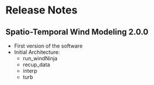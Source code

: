 Release Notes
=============

Spatio-Temporal Wind Modeling 2.0.0
---------------
- First version of the software
- Initial Architecture:
   * run_windNinja
   * recup_data
   * interp
   * turb
